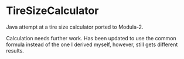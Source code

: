 TireSizeCalculator
==================

Java attempt at a tire size calculator ported to Modula-2.

Calculation needs further work.  Has been updated to use the common formula instead of the one I derived myself, however, still gets different results.
